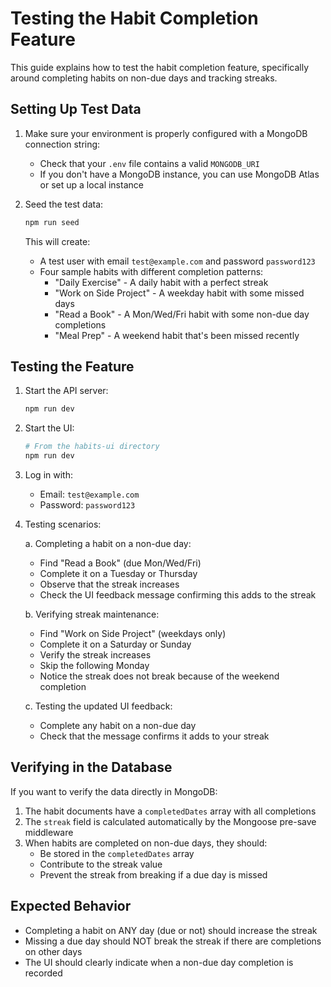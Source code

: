 # Testing the Habit Completion Feature

This guide explains how to test the habit completion feature, specifically around completing habits on non-due days and tracking streaks.

## Setting Up Test Data

1. Make sure your environment is properly configured with a MongoDB connection string:

   - Check that your `.env` file contains a valid `MONGODB_URI`
   - If you don't have a MongoDB instance, you can use MongoDB Atlas or set up a local instance

2. Seed the test data:

   ```bash
   npm run seed
   ```

   This will create:

   - A test user with email `test@example.com` and password `password123`
   - Four sample habits with different completion patterns:
     - "Daily Exercise" - A daily habit with a perfect streak
     - "Work on Side Project" - A weekday habit with some missed days
     - "Read a Book" - A Mon/Wed/Fri habit with some non-due day completions
     - "Meal Prep" - A weekend habit that's been missed recently

## Testing the Feature

1. Start the API server:

   ```bash
   npm run dev
   ```

2. Start the UI:

   ```bash
   # From the habits-ui directory
   npm run dev
   ```

3. Log in with:

   - Email: `test@example.com`
   - Password: `password123`

4. Testing scenarios:

   a. Completing a habit on a non-due day:

   - Find "Read a Book" (due Mon/Wed/Fri)
   - Complete it on a Tuesday or Thursday
   - Observe that the streak increases
   - Check the UI feedback message confirming this adds to the streak

   b. Verifying streak maintenance:

   - Find "Work on Side Project" (weekdays only)
   - Complete it on a Saturday or Sunday
   - Verify the streak increases
   - Skip the following Monday
   - Notice the streak does not break because of the weekend completion

   c. Testing the updated UI feedback:

   - Complete any habit on a non-due day
   - Check that the message confirms it adds to your streak

## Verifying in the Database

If you want to verify the data directly in MongoDB:

1. The habit documents have a `completedDates` array with all completions
2. The `streak` field is calculated automatically by the Mongoose pre-save middleware
3. When habits are completed on non-due days, they should:
   - Be stored in the `completedDates` array
   - Contribute to the streak value
   - Prevent the streak from breaking if a due day is missed

## Expected Behavior

- Completing a habit on ANY day (due or not) should increase the streak
- Missing a due day should NOT break the streak if there are completions on other days
- The UI should clearly indicate when a non-due day completion is recorded
